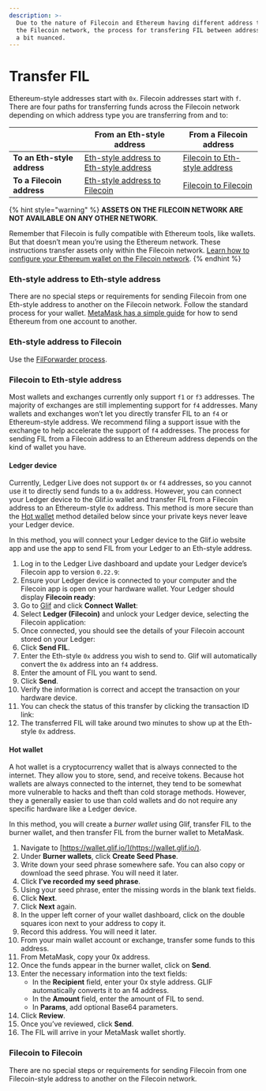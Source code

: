 ```yaml
---
description: >-
  Due to the nature of Filecoin and Ethereum having different address types in
  the Filecoin network, the process for transfering FIL between addresses can be
  a bit nuanced.
---
```


# Transfer FIL

Ethereum-style addresses start with `0x`. Filecoin addresses start with `f`. There are four paths for transferring funds across the Filecoin network depending on which address type you are transferring from and to:

|                             | From an Eth-style address                                                                        | From a Filecoin address                                                        |
| --------------------------- | ------------------------------------------------------------------------------------------------ | ------------------------------------------------------------------------------ |
| **To an Eth-style address** | [Eth-style address to Eth-style address](transfer-fil.md#eth-style-address-to-eth-style-address) | [Filecoin to Eth-style address](transfer-fil.md#filecoin-to-eth-style-address) |
| **To a Filecoin address**   | [Eth-style address to Filecoin](transfer-fil.md#eth-style-address-to-filecoin)                   | [Filecoin to Filecoin](transfer-fil.md#filecoin-to-filecoin)                   |

{% hint style="warning" %}
**ASSETS ON THE FILECOIN NETWORK ARE NOT AVAILABLE ON ANY OTHER NETWORK**.

Remember that Filecoin is fully compatible with Ethereum tools, like wallets. But that doesn’t mean you’re using the Ethereum network. These instructions transfer assets only within the Filecoin network. [Learn how to configure your Ethereum wallet on the Filecoin network](metamask-setup.md).
{% endhint %}

### Eth-style address to Eth-style address

There are no special steps or requirements for sending Filecoin from one Eth-style address to another on the Filecoin network. Follow the standard process for your wallet. [MetaMask has a simple guide](https://support.metamask.io/hc/en-us/articles/360015488931-How-to-send-tokens-from-your-MetaMask-wallet) for how to send Ethereum from one account to another.

### Eth-style address to Filecoin

Use the [FilForwarder process](../../smart-contracts/filecoin-evm-runtime/filforwarder.md).

### Filecoin to Eth-style address

Most wallets and exchanges currently only support `f1` or `f3` addresses. The majority of exchanges are still implementing support for `f4` addresses. Many wallets and exchanges won’t let you directly transfer FIL to an `f4` or Ethereum-style address. We recommend filing a support issue with the exchange to help accelerate the support of `f4` addresses. The process for sending FIL from a Filecoin address to an Ethereum address depends on the kind of wallet you have.

#### Ledger device

Currently, Ledger Live does not support `0x` or `f4` addresses, so you cannot use it to directly send funds to a `0x` address. However, you can connect your Ledger device to the Glif.io wallet and transfer FIL from a Filecoin address to an Ethereum-style `0x` address. This method is more secure than the [Hot wallet](transfer-fil.md#hot-wallet) method detailed below since your private keys never leave your Ledger device.

In this method, you will connect your Ledger device to the Glif.io website app and use the app to send FIL from your Ledger to an Eth-style address.

1. Log in to the Ledger Live dashboard and update your Ledger device’s Filecoin app to version `0.22.9`:
2. Ensure your Ledger device is connected to your computer and the Filecoin app is open on your hardware wallet. Your Ledger should display **Filecoin ready**:
3. Go to [Glif](https://glif.io) and click **Connect Wallet**:
4. Select **Ledger (Filecoin)** and unlock your Ledger device, selecting the Filecoin application:
5. Once connected, you should see the details of your Filecoin account stored on your Ledger:
6. Click **Send FIL**.
7. Enter the Eth-style `0x` address you wish to send to. Glif will automatically convert the `0x` address into an `f4` address.
8. Enter the amount of FIL you want to send.
9. Click **Send**.
10. Verify the information is correct and accept the transaction on your hardware device.
11. You can check the status of this transfer by clicking the transaction ID link:
12. The transferred FIL will take around two minutes to show up at the Eth-style `0x` address.

#### Hot wallet

A hot wallet is a cryptocurrency wallet that is always connected to the internet. They allow you to store, send, and receive tokens. Because hot wallets are always connected to the internet, they tend to be somewhat more vulnerable to hacks and theft than cold storage methods. However, they a generally easier to use than cold wallets and do not require any specific hardware like a Ledger device.

In this method, you will create a _burner wallet_ using Glif, transfer FIL to the burner wallet, and then transfer FIL from the burner wallet to MetaMask.

1. Navigate to [https://wallet.glif.io/](https://wallet.glif.io/).
2. Under **Burner wallets**, click **Create Seed Phase**.
3. Write down your seed phrase somewhere safe. You can also copy or download the seed phrase. You will need it later.
4. Click **I’ve recorded my seed phrase**.
5. Using your seed phrase, enter the missing words in the blank text fields.
6. Click **Next**.
7. Click **Next** again.
8. In the upper left corner of your wallet dashboard, click on the double squares icon next to your address to copy it.
9. Record this address. You will need it later.
10. From your main wallet account or exchange, transfer some funds to this address.
11. From MetaMask, copy your 0x address.
12. Once the funds appear in the burner wallet, click on **Send**.
13. Enter the necessary information into the text fields:
    * In the **Recipient** field, enter your 0x style address. GLIF automatically converts it to an f4 address.
    * In the **Amount** field, enter the amount of FIL to send.
    * In **Params**, add optional Base64 parameters.
14. Click **Review**.
15. Once you’ve reviewed, click **Send**.
16. The FIL will arrive in your MetaMask wallet shortly.

### Filecoin to Filecoin

There are no special steps or requirements for sending Filecoin from one Filecoin-style address to another on the Filecoin network.
